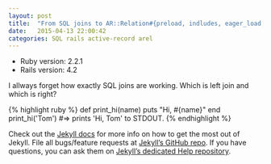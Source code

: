 ```yaml
---
layout: post
title:  "From SQL joins to AR::Relation#{preload, indludes, eager_load, joins} and Arel"
date:   2015-04-13 22:00:42
categories: SQL rails active-record arel
---
```


- Ruby version: 2.2.1
- Rails version: 4.2

I allways forget how exactly SQL joins are working. Which is left join and which is right?

{% highlight ruby %}
def print_hi(name)
  puts "Hi, #{name}"
end
print_hi('Tom')
#=> prints 'Hi, Tom' to STDOUT.
{% endhighlight %}

Check out the [Jekyll docs][jekyll] for more info on how to get the most out of Jekyll. File all bugs/feature requests at [Jekyll’s GitHub repo][jekyll-gh]. If you have questions, you can ask them on [Jekyll’s dedicated Help repository][jekyll-help].

[jekyll]:      http://jekyllrb.com
[jekyll-gh]:   https://github.com/jekyll/jekyll
[jekyll-help]: https://github.com/jekyll/jekyll-help
